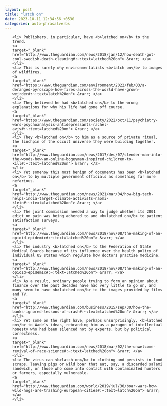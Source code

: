 ```yaml
---
layout: post
title: "latch on"
date: 2023-10-11 12:34:56 +0530
categories: auto-phrasalverbs
---
```

<ol>

    <li> Publishers, in particular, have <b>latched on</b> to the trend.
    <a 
    target="_blank" 
    href="http://www.theguardian.com/news/2018/jan/12/how-death-got-cool-swedish-death-cleaning#:~:text=latched%20on"> &rarr; </a>
    </li>
    <li> This is surely why environmentalists <b>latch on</b> to images of wildfires.
    <a 
    target="_blank" 
    href="https://www.theguardian.com/environment/2022/feb/03/a-deranged-pyroscape-how-fires-across-the-world-have-grown-weirder#:~:text=latch%20on"> &rarr; </a>
    </li>
    <li> They believed he had <b>latched on</b> to the wrong explanations for why his life had gone off course.
    <a 
    target="_blank" 
    href="https://www.theguardian.com/society/2022/oct/11/psychiatry-wars-psychoanalysis-antidepressants-rachel-aviv#:~:text=latched%20on"> &rarr; </a>
    </li>
    <li> They <b>latched on</b> to him as a source of private ritual, the linchpin of the occult universe they were building together.
    <a 
    target="_blank" 
    href="http://www.theguardian.com/news/2017/dec/07/slender-man-into-the-woods-how-an-online-bogeyman-inspired-children-to-kill#:~:text=latched%20on"> &rarr; </a>
    </li>
    <li> Yet somehow this most benign of documents has been <b>latched on</b> to by multiple government officials as something far more nefarious.
    <a 
    target="_blank" 
    href="http://www.theguardian.com/news/2021/mar/04/how-big-tech-helps-india-target-climate-activists-naomi-klein#:~:text=latched%20on"> &rarr; </a>
    </li>
    <li> The joint commission needed a way to judge whether its 2001 edict on pain was being adhered to and <b>latched on</b> to patient satisfaction surveys.
    <a 
    target="_blank" 
    href="http://www.theguardian.com/news/2018/nov/08/the-making-of-an-opioid-epidemic#:~:text=latched%20on"> &rarr; </a>
    </li>
    <li> The industry <b>latched on</b> to the Federation of State Medical Boards because of its influence over the health policy of individual US states which regulate how doctors practise medicine.
    <a 
    target="_blank" 
    href="http://www.theguardian.com/news/2018/nov/08/the-making-of-an-opioid-epidemic#:~:text=latched%20on"> &rarr; </a>
    </li>
    <li> As a result, ordinary people trying to form an opinion about finance over the past decades have had very little to go on, and many seem to have <b>latched on</b> to the images provided by films and TV.
    <a 
    target="_blank" 
    href="http://www.theguardian.com/business/2015/sep/30/how-the-banks-ignored-lessons-of-crash#:~:text=latched%20on"> &rarr; </a>
    </li>
    <li> Yet some on the right have, perhaps unsurprisingly, <b>latched on</b> to Wade’s ideas, rebranding him as a paragon of intellectual honesty who had been silenced not by experts, but by political correctness.
    <a 
    target="_blank" 
    href="http://www.theguardian.com/news/2018/mar/02/the-unwelcome-revival-of-race-science#:~:text=latched%20on"> &rarr; </a>
    </li>
    <li> The virus can <b>latch on</b> to clothing and persists in food scraps, leaving pigs or wild boar that eat, say, a discarded salami sandwich, or those who come into contact with contaminated hunters or farmers, especially vulnerable.
    <a 
    target="_blank" 
    href="http://www.theguardian.com/world/2019/jul/30/boar-wars-how-wild-hogs-are-trashing-european-cities#:~:text=latch%20on"> &rarr; </a>
    </li>